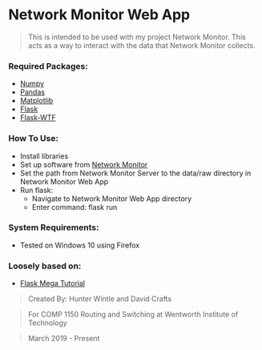 # Network Monitor Web App

> This is intended to be used with my project Network Monitor. This acts as a way to interact with the data that Network Monitor collects.


### Required Packages:
- [Numpy](http://www.numpy.org/)
- [Pandas](https://pandas.pydata.org/)
- [Matplotlib](https://matplotlib.org/)
- [Flask](http://flask.pocoo.org/)
- [Flask-WTF](https://flask-wtf.readthedocs.io/en/stable/)

### How To Use:
- Install libraries
- Set up software from [Network Monitor](https://github.com/wintleh/Network-Monitor)
- Set the path from Network Monitor Server to the data/raw directory in Network Monitor Web App
- Run flask:
    - Navigate to Network Monitor Web App directory
    - Enter command: flask run

### System Requirements:
- Tested on Windows 10 using Firefox

### Loosely based on:
- [Flask Mega Tutorial](https://blog.miguelgrinberg.com/post/the-flask-mega-tutorial-part-i-hello-world)

>Created By: Hunter Wintle and David Crafts

>For COMP 1150 Routing and Switching at Wentworth Institute of Technology

>March 2019 - Present
